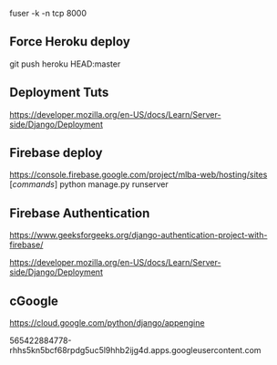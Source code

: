 fuser -k -n tcp 8000

## Force Heroku deploy
git push heroku HEAD:master

## Deployment Tuts
https://developer.mozilla.org/en-US/docs/Learn/Server-side/Django/Deployment
## Firebase deploy
https://console.firebase.google.com/project/mlba-web/hosting/sites
[*commands*]
python manage.py runserver

## Firebase Authentication 
https://www.geeksforgeeks.org/django-authentication-project-with-firebase/


https://developer.mozilla.org/en-US/docs/Learn/Server-side/Django/Deployment

## cGoogle
https://cloud.google.com/python/django/appengine

565422884778-rhhs5kn5bcf68rpdg5uc5l9hhb2ijg4d.apps.googleusercontent.com